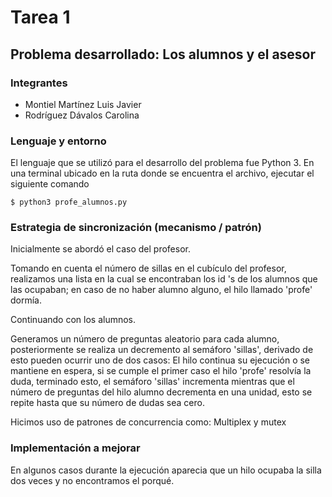 # Tarea 1

## Problema desarrollado: Los alumnos y el asesor

### Integrantes 

- Montiel Martínez Luis Javier
- Rodríguez Dávalos Carolina

### Lenguaje y entorno
El lenguaje que se utilizó para el desarrollo del problema fue Python 3.
En una terminal ubicado en la ruta donde se encuentra el archivo, ejecutar el siguiente comando 
~~~
$ python3 profe_alumnos.py
~~~

### Estrategia de sincronización (mecanismo / patrón)
Inicialmente se abordó el caso del profesor. 

Tomando en cuenta el número de sillas en el cubículo del profesor, realizamos una lista en la cual se encontraban los id 's de los alumnos que las ocupaban; en caso de no haber alumno alguno, el hilo llamado 'profe' dormía.

Continuando con los alumnos. 

Generamos un número de preguntas aleatorio para cada alumno, posteriormente se realiza un decremento al semáforo 'sillas', derivado de esto pueden ocurrir uno de dos casos: El hilo continua su ejecución o se mantiene en espera, si se cumple el primer caso el hilo 'profe' resolvía la duda, terminado esto, el semáforo 'sillas' incrementa mientras que el número de preguntas del hilo alumno decrementa en una unidad, esto se repite hasta que su número de dudas sea cero.   

Hicimos uso de patrones de concurrencia como: Multiplex y mutex

### Implementación a mejorar
En algunos casos durante la ejecución aparecia que un hilo ocupaba la silla dos veces y no encontramos el porqué.
